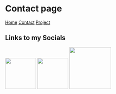 # Contact page

[Home](./index.md)
[Contact]()
[Project](/project.md)

## Links to my Socials
[<img src="https://encrypted-tbn0.gstatic.com/images?q=tbn:ANd9GcRokEYt0yyh6uNDKL8uksVLlhZ35laKNQgZ9g&s" width=100>](https://www.linkedin.com/in/tashrif-radin-ali-a54b6b252/) [<img src="https://encrypted-tbn0.gstatic.com/images?q=tbn:ANd9GcSbqj9Ii13d6hx5a9kyLnC5A8A96LDSaSZv_w&s" width=100>](https://github.com/Ramdao) [<img src="https://media.wired.com/photos/5926db217034dc5f91becd6b/master/w_2560%2Cc_limit/so-logo-s.jpg" width=135>](https://stackoverflow.com/users/27180148/tashrif?tab=profile)